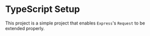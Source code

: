 # TypeScript Setup

This project is a simple project that enables `Express`'s `Request` to be extended properly.
